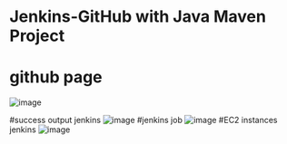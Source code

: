 # Jenkins-GitHub with Java Maven Project
# github page
![image](https://github.com/ghkkdswvgg/jenkinspipejavaapplication/assets/65691513/c869d7f4-7be5-4c6b-a10c-bd910b2397e5)

#success output jenkins
![image](https://github.com/ghkkdswvgg/jenkinspipejavaapplication/assets/65691513/e1f85bf8-2d35-4f63-b1c9-910965e31a40)
#jenkins job
![image](https://github.com/ghkkdswvgg/jenkinspipejavaapplication/assets/65691513/b42ed11d-8e34-4a9c-a347-8be1012d859b)
#EC2 instances jenkins
![image](https://github.com/ghkkdswvgg/jenkinspipejavaapplication/assets/65691513/ef8a70e4-b288-4814-98fb-7c78fe596cd2)
